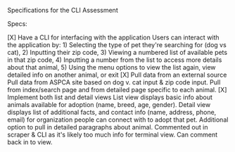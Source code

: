 Specifications for the CLI Assessment

Specs:

[X] Have a CLI for interfacing with the application
	Users can interact with the application by:
	1) Selecting the type of pet they're searching for (dog vs cat),
	2) Inputting their zip code,
	3) Viewing a numbered list of available pets in that zip code,
	4) Inputting a number from the list to access more details about that animal,
	5) Using the menu options to view the list again, view detailed info on another animal, or exit
[X] Pull data from an external source
  Pull data from ASPCA site based on dog v. cat input & zip code input. Pull from index/search page and from detailed page specific to each animal.
[X] Implement both list and detail views
	List view displays basic info about animals available for adoption (name, breed, age, gender). 
	Detail view displays list of additional facts, and contact info (name, address, phone, email) for organization people can connect with to adopt that pet. 
	Additional option to pull in detailed paragraphs about animal. Commented out in scraper & CLI as it's likely too much info for terminal view. Can comment back in to view. 
